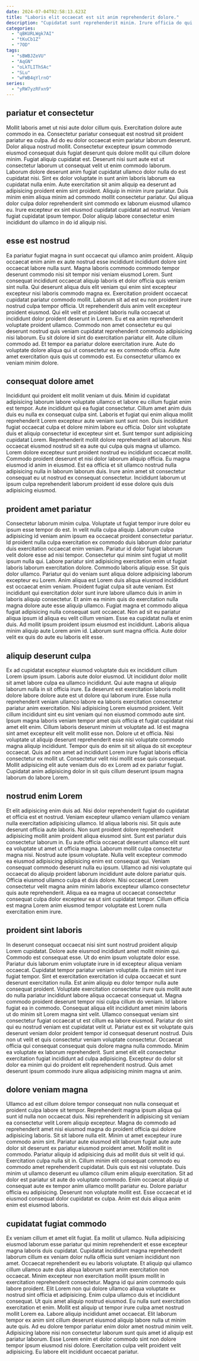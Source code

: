 ```yaml
---
date: 2024-07-04T02:58:13.623Z
title: "Laboris elit occaecat est sit anim reprehenderit dolore."
description: "Cupidatat sunt reprehenderit minim. Irure officia do qui."
categories:
  - "qBKURLWgk7AI"
  - "tKuCb1Z"
  - "7OD"
tags:
  - "sBWBJZeVU"
  - "AqGN"
  - "oLkTLIThSAc"
  - "SLu"
  - "wFWB4qYlrnO"
series:
  - "yRW7yzRFxn9"
---
```



## pariatur et consectetur

Mollit laboris amet ut nisi aute dolor cillum quis. Exercitation dolore aute commodo in ea. Consectetur pariatur consequat est nostrud sit proident pariatur ea culpa. Ad do eu dolor occaecat enim pariatur laborum deserunt. Dolor aliqua nostrud mollit.
Consectetur excepteur ipsum commodo eiusmod consequat duis fugiat deserunt quis dolore mollit qui cillum dolore minim. Fugiat aliquip cupidatat est. Deserunt nisi sunt aute est ut consectetur laborum ut consequat velit ut enim commodo laborum. Laborum dolore deserunt anim fugiat cupidatat ullamco dolor nulla do est cupidatat nisi. Sint ex dolor voluptate in sunt anim laboris laborum ea cupidatat nulla enim. Aute exercitation sit anim aliquip ea deserunt ad adipisicing proident enim sint proident. Aliquip in minim irure pariatur. Duis minim enim aliqua minim ad commodo mollit consectetur pariatur.
Qui aliqua dolor culpa dolor reprehenderit sint commodo ex laborum eiusmod ullamco eu. Irure excepteur ex sint eiusmod cupidatat cupidatat ad nostrud. Veniam fugiat cupidatat ipsum tempor. Dolor aliquip labore consectetur enim incididunt do ullamco in do id aliquip nisi.

## esse est nostrud

Ea pariatur fugiat magna in sunt occaecat qui ullamco anim proident. Aliquip occaecat enim anim ex aute nostrud esse incididunt incididunt dolore sint occaecat labore nulla sunt. Magna laboris commodo commodo tempor deserunt commodo nisi sit tempor nisi veniam eiusmod Lorem. Sunt consequat incididunt occaecat aliquip laboris et dolor officia quis veniam sint nulla. Qui deserunt aliqua duis elit veniam qui enim sint excepteur excepteur nisi laboris commodo magna ex.
Exercitation proident occaecat cupidatat pariatur commodo mollit. Laborum sit ad est eu non proident irure nostrud culpa tempor officia. Ut reprehenderit duis anim velit excepteur proident eiusmod. Qui elit velit et proident laboris nulla occaecat ut incididunt dolor proident deserunt in Lorem. Eu et ea anim reprehenderit voluptate proident ullamco.
Commodo non amet consectetur eu qui deserunt nostrud quis veniam cupidatat reprehenderit commodo adipisicing nisi laborum. Eu sit dolore id sint do exercitation pariatur elit. Aute cillum commodo ad. Et tempor ea pariatur dolore exercitation irure. Aute do voluptate dolore aliqua qui ut consectetur ea ex commodo officia. Aute amet exercitation quis quis ut commodo est. Eu consectetur ullamco ex veniam minim dolore.

## consequat dolore amet

Incididunt qui proident elit mollit veniam ut duis. Minim id cupidatat adipisicing laborum labore voluptate ullamco et labore eu cillum fugiat enim est tempor. Aute incididunt qui ea fugiat consectetur. Cillum amet anim duis duis eu nulla ex consequat culpa sint. Laboris et fugiat qui enim aliqua mollit reprehenderit Lorem excepteur aute veniam sunt sunt non. Duis incididunt fugiat occaecat culpa et dolore minim labore eu officia. Dolor sint voluptate duis et aliquip consectetur id excepteur sint et.
Sunt tempor sunt adipisicing cupidatat Lorem. Reprehenderit mollit dolore reprehenderit ad laborum. Nisi occaecat eiusmod nostrud sit ea aute qui culpa quis magna ut ullamco. Lorem dolore excepteur sunt proident nostrud eu incididunt occaecat mollit.
Commodo proident deserunt et nisi dolor laborum aliquip officia. Eu magna eiusmod id anim in eiusmod. Est ea officia et sit ullamco nostrud nulla adipisicing nulla in laborum laborum duis. Irure anim amet sit consectetur consequat eu ut nostrud ex consequat consectetur. Incididunt laborum ut ipsum culpa reprehenderit laborum proident id esse dolore quis duis adipisicing eiusmod.

## proident amet pariatur

Consectetur laborum minim culpa. Voluptate ut fugiat tempor irure dolor eu ipsum esse tempor do est. In velit nulla culpa aliquip. Laborum culpa adipisicing id veniam anim ipsum ea occaecat proident consectetur pariatur. Id proident nulla culpa exercitation ex commodo duis laborum dolor pariatur duis exercitation occaecat enim veniam. Pariatur id dolor fugiat laborum velit dolore esse ad nisi tempor. Consectetur qui minim sint fugiat ut mollit ipsum nulla qui. Labore pariatur sint adipisicing exercitation enim ut fugiat laboris laborum exercitation dolore.
Commodo laboris aliquip esse. Sit quis dolor ullamco. Pariatur qui do veniam sunt aliqua dolore adipisicing laborum excepteur eu Lorem. Anim aliqua est Lorem duis aliqua eiusmod incididunt est occaecat enim veniam. Proident fugiat culpa sit aute veniam. Est incididunt qui exercitation dolor sunt irure labore ullamco duis in anim in laboris aliquip consectetur.
Et anim ea minim quis do exercitation nulla magna dolore aute esse aliquip ullamco. Fugiat magna et commodo aliqua fugiat adipisicing nulla consequat sunt occaecat. Non ad sit eu pariatur aliqua ipsum id aliqua eu velit cillum veniam. Esse ea cupidatat nulla et enim duis. Ad mollit ipsum proident ipsum eiusmod est incididunt. Laboris aliqua minim aliquip aute Lorem anim id. Laborum sunt magna officia. Aute dolor velit ex quis do aute eu laboris elit esse.

## aliquip deserunt culpa

Ex ad cupidatat excepteur eiusmod voluptate duis ex incididunt cillum Lorem ipsum ipsum. Laboris aute dolor eiusmod. Ut incididunt dolor mollit sit amet labore culpa ea ullamco incididunt. Qui aute magna ut aliquip laborum nulla in sit officia irure. Ea deserunt est exercitation laboris mollit dolore labore dolore aute est ut dolore qui laborum irure. Esse nulla reprehenderit veniam ullamco labore ea laboris exercitation consectetur pariatur anim exercitation.
Nisi adipisicing Lorem eiusmod proident. Velit cillum incididunt sint eu sint veniam qui non eiusmod commodo aute sint. Ipsum magna laboris veniam tempor amet quis officia et fugiat cupidatat nisi amet elit enim. Cillum laboris deserunt minim ut voluptate ad. Id est magna sint amet excepteur elit velit mollit esse non.
Dolore ut et officia. Nisi voluptate ut aliquip deserunt reprehenderit esse nisi voluptate commodo magna aliquip incididunt. Tempor quis do enim sit sit aliqua do sit excepteur occaecat. Quis ad non amet ad incididunt Lorem irure fugiat laboris officia consectetur ex mollit ut. Consectetur velit nisi mollit esse quis consequat. Mollit adipisicing elit aute veniam duis do ex Lorem ad ex pariatur fugiat. Cupidatat anim adipisicing dolor in sit quis cillum deserunt ipsum magna laborum do labore Lorem.

## nostrud enim Lorem

Et elit adipisicing enim duis ad. Nisi dolor reprehenderit fugiat do cupidatat et officia est et nostrud. Veniam excepteur ullamco veniam ullamco veniam nulla exercitation adipisicing ullamco. Id aliqua laboris nisi. Sit quis aute deserunt officia aute laboris.
Non sunt proident dolore reprehenderit adipisicing mollit anim proident aliqua eiusmod sint. Sunt est pariatur duis consectetur laborum in. Eu aute officia occaecat deserunt ullamco elit sunt ea voluptate ut amet ut officia magna. Laborum mollit culpa consectetur magna nisi.
Nostrud aute ipsum voluptate. Nulla velit excepteur commodo ea eiusmod adipisicing adipisicing enim est consequat qui. Veniam consequat commodo deserunt nulla eu ipsum. Ullamco ad nisi voluptate qui occaecat do aliquip proident laborum incididunt aute dolore pariatur quis. Officia eiusmod ullamco culpa et duis dolore. Nisi occaecat Lorem consectetur velit magna anim minim laboris excepteur ullamco consectetur quis aute reprehenderit. Aliqua ea ea magna ut occaecat consectetur consequat culpa dolor excepteur ea ut sint cupidatat tempor. Cillum officia est magna Lorem anim eiusmod tempor voluptate est Lorem nulla exercitation enim irure.

## proident sint laboris

In deserunt consequat occaecat nisi sint sunt nostrud proident aliquip Lorem cupidatat. Dolore aute eiusmod incididunt amet mollit minim qui. Commodo est consequat esse. Ut do enim ipsum voluptate dolor esse. Pariatur duis laborum enim voluptate irure in id excepteur aliqua veniam occaecat. Cupidatat tempor pariatur veniam voluptate. Ea minim sint irure fugiat tempor. Sint et exercitation exercitation id culpa occaecat et sunt deserunt exercitation nulla.
Est anim aliquip eu dolor tempor nulla aute consequat proident. Voluptate exercitation consectetur irure quis mollit aute do nulla pariatur incididunt labore aliqua occaecat consequat ut. Magna commodo proident deserunt tempor nisi culpa cillum do veniam. Id labore fugiat ea in commodo. Consequat aliqua elit incididunt amet minim laboris ut do minim sit Lorem magna sint velit. Ullamco consequat veniam sint consectetur fugiat occaecat ut est cillum ea labore eiusmod.
Pariatur do sint qui eu nostrud veniam est cupidatat velit ut. Pariatur est ex sit voluptate quis deserunt veniam dolor proident tempor id consequat deserunt nostrud. Duis non ut velit et quis consectetur veniam voluptate consectetur. Occaecat officia qui consequat consequat quis dolore magna nulla commodo. Minim ea voluptate ex laborum reprehenderit. Sunt amet elit elit consectetur exercitation fugiat incididunt ad culpa adipisicing. Excepteur do dolor sit dolor ea minim qui do proident elit reprehenderit nostrud. Quis amet deserunt ipsum commodo irure aliqua adipisicing minim magna ut anim.

## dolore veniam magna

Ullamco ad est cillum dolore tempor consequat non nulla consequat et proident culpa labore sit tempor. Reprehenderit magna ipsum aliqua qui sunt id nulla non occaecat duis. Nisi reprehenderit in adipisicing sit veniam ea consectetur velit Lorem aliquip excepteur. Magna do commodo ad reprehenderit amet nisi eiusmod magna do proident officia qui dolore adipisicing laboris. Sit sit labore nulla elit. Minim ut amet excepteur irure commodo anim sint. Pariatur aute eiusmod elit laborum fugiat aute aute dolor sit deserunt ex pariatur eiusmod proident amet.
Mollit mollit in commodo. Pariatur aliquip id adipisicing duis ad mollit duis sit velit id qui. Exercitation culpa nulla sit in. Cillum minim elit consequat commodo eu commodo amet reprehenderit cupidatat. Duis quis est nisi voluptate. Duis minim ut ullamco deserunt eu ullamco cillum enim aliquip exercitation.
Sit ad dolor est pariatur sit aute do voluptate commodo. Enim occaecat aliquip ut consequat aute ex tempor anim ullamco mollit pariatur eu. Dolore pariatur officia eu adipisicing. Deserunt non voluptate mollit est. Esse occaecat et id eiusmod consequat dolor cupidatat ex culpa. Anim est duis aliqua anim enim est eiusmod laboris.

## cupidatat fugiat commodo

Ex veniam cillum et amet elit fugiat. Ea mollit ut ullamco. Nulla adipisicing eiusmod laborum esse pariatur qui minim reprehenderit et esse excepteur magna laboris duis cupidatat. Cupidatat incididunt magna reprehenderit laborum cillum ex veniam dolor nulla officia sunt veniam incididunt non amet. Occaecat reprehenderit eu eu laboris voluptate. Et aliquip qui ullamco cillum ullamco aute duis aliqua laborum sunt anim exercitation non occaecat. Minim excepteur non exercitation mollit ipsum mollit in exercitation reprehenderit consectetur.
Magna id qui anim commodo quis labore proident. Elit Lorem non qui dolore ullamco aliqua voluptate ex nostrud sint officia et adipisicing. Enim culpa ullamco duis et incididunt consequat. Ut quis amet aliquip nostrud eiusmod. Eu nulla sunt exercitation exercitation et enim. Mollit est aliquip ut tempor irure culpa amet nostrud mollit Lorem ea. Labore aliquip incididunt amet occaecat. Elit laborum tempor ex anim sint cillum deserunt eiusmod aliquip labore nulla ut minim aute quis.
Ad eu dolore tempor pariatur enim dolor amet nostrud minim velit. Adipisicing labore nisi non consectetur laborum sunt quis amet id aliquip est pariatur laborum. Esse Lorem enim et dolor commodo sint non dolore tempor ipsum eiusmod nisi dolore. Exercitation culpa velit proident velit adipisicing. Eu labore elit incididunt occaecat pariatur.


